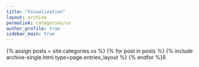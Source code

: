 ```yaml
---
title: "Visualization"
layout: archive
permalink: categories/vs
author_profile: true
sidebar_main: true
---
```



{% assign posts = site.categories.vs %}
{% for post in posts %} {% include archive-single.html type=page.entries_layout %} {% endfor %}ß